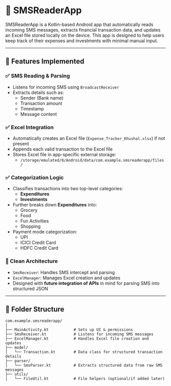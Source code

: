 # 📱 SMSReaderApp

SMSReaderApp is a Kotlin-based Android app that automatically reads incoming SMS messages, extracts financial transaction data, and updates an Excel file stored locally on the device. This app is designed to help users keep track of their expenses and investments with minimal manual input.

---

## 🚀 Features Implemented

### ✅ SMS Reading & Parsing
- Listens for incoming SMS using `BroadcastReceiver`
- Extracts details such as:
    - Sender (Bank name)
    - Transaction amount
    - Timestamp
    - Message content

### ✅ Excel Integration
- Automatically creates an Excel file (`Expense_Tracker_Khushal.xlsx`) if not present
- Appends each valid transaction to the Excel file
- Stores Excel file in app-specific external storage:
    - `/storage/emulated/0/Android/data/com.example.smsreaderapp/files/`

### ✅ Categorization Logic
- Classifies transactions into two top-level categories:
    - **Expenditures**
    - **Investments**
- Further breaks down **Expenditures** into:
    - Grocery
    - Food
    - Fun Activities
    - Shopping
- Payment mode categorization:
    - UPI
    - ICICI Credit Card
    - HDFC Credit Card

### 🧱 Clean Architecture
- `SmsReceiver`: Handles SMS intercept and parsing
- `ExcelManager`: Manages Excel creation and updates
- Designed with **future integration of APIs** in mind for parsing SMS into structured JSON

---

## 📂 Folder Structure

```plaintext
com.example.smsreaderapp/
│
├── MainActivity.kt           # Sets up UI & permissions
├── SmsReceiver.kt            # Listens for incoming SMS messages
├── ExcelManager.kt           # Handles Excel file creation and updates
├── model/
│   └── Transaction.kt        # Data class for structured transaction details
├── parser/
│   └── SmsParser.kt          # Extracts structured data from raw SMS messages
├── utils/
│   └── FileUtil.kt           # File helpers (optional/if added later)
